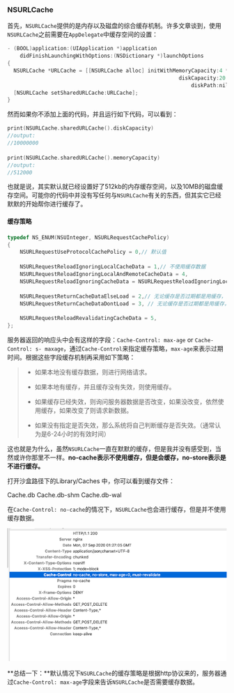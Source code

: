 ### NSURLCache



首先，`NSURLCache`提供的是内存以及磁盘的综合缓存机制。许多文章谈到，使用`NSURLCache`之前需要在`AppDelegate`中缓存空间的设置：

```objective-c
- (BOOL)application:(UIApplication *)application
    didFinishLaunchingWithOptions:(NSDictionary *)launchOptions
{
  NSURLCache *URLCache = [[NSURLCache alloc] initWithMemoryCapacity:4 * 1024 * 1024
                                                       diskCapacity:20 * 1024 * 1024
                                                           diskPath:nil];
  [NSURLCache setSharedURLCache:URLCache];
}
```

然而如果你不添加上面的代码，并且运行如下代码，可以看到：

```objective-c
print(NSURLCache.sharedURLCache().diskCapacity)
//output:
//10000000

print(NSURLCache.sharedURLCache().memoryCapacity)
//output:
//512000
```

也就是说，其实默认就已经设置好了512kb的内存缓存空间，以及10MB的磁盘缓存空间。可能你的代码中并没有写任何与`NSURLCache`有关的东西，但其实它已经默默的开始帮你进行缓存了。



#### 缓存策略

```objective-c
typedef NS_ENUM(NSUInteger, NSURLRequestCachePolicy)
{
    NSURLRequestUseProtocolCachePolicy = 0,// 默认值

    NSURLRequestReloadIgnoringLocalCacheData = 1,// 不使用缓存数据
    NSURLRequestReloadIgnoringLocalAndRemoteCacheData = 4,
    NSURLRequestReloadIgnoringCacheData = NSURLRequestReloadIgnoringLocalCacheData,

    NSURLRequestReturnCacheDataElseLoad = 2,// 无论缓存是否过期都是用缓存，没有缓存就进行网络请求
    NSURLRequestReturnCacheDataDontLoad = 3, // 无论缓存是否过期都是用缓存，没有缓存也不会进行网络请求

    NSURLRequestReloadRevalidatingCacheData = 5,
};
```

服务器返回的响应头中会有这样的字段：`Cache-Control: max-age` or `Cache-Control: s- maxage`，通过`Cache-Control`来指定缓存策略，`max-age`来表示过期时间。根据这些字段缓存机制再采用如下策略：

> - 如果本地没有缓存数据，则进行网络请求。
>
> - 如果本地有缓存，并且缓存没有失效，则使用缓存。
> - 如果缓存已经失效，则询问服务器数据是否改变，如果没改变，依然使用缓存，如果改变了则请求新数据。
> - 如果没有指定是否失效，那么系统将自己判断缓存是否失效。（通常认为是6-24小时的有效时间）

这也就是为什么，虽然`NSURLCache`一直在默默的缓存，但是我并没有感受到，当然或许你那里不一样。**no-cache表示不使用缓存，但是会缓存，no-store表示是不进行缓存。**



打开沙盒路径下的Library/Caches 中，你可以看到缓存文件：

Cache.db    Cache.db-shm	Cache.db-wal

在`Cache-Control: no-cache`的情况下，`NSURLCache`也会进行缓存，但是并不使用缓存数据。

![](images/NSURLCache01.png)



**总结一下：**默认情况下`NSURLCache`的缓存策略是根据http协议来的，服务器通过`Cache-Control: max-age`字段来告诉`NSURLCache`是否需要缓存数据。

